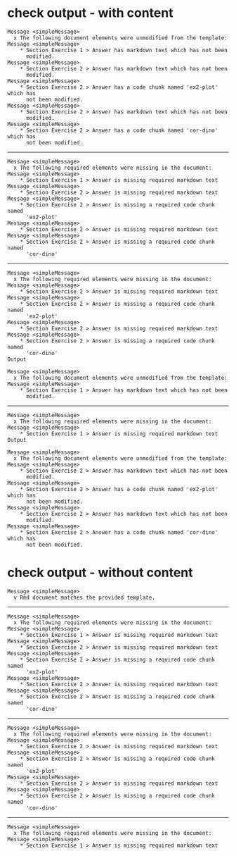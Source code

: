 # check output - with content

    Message <simpleMessage>
      x The following document elements were unmodified from the template:
    Message <simpleMessage>
        * Section Exercise 1 > Answer has markdown text which has not been
          modified.
    Message <simpleMessage>
        * Section Exercise 2 > Answer has markdown text which has not been
          modified.
    Message <simpleMessage>
        * Section Exercise 2 > Answer has a code chunk named 'ex2-plot' which has
          not been modified.
    Message <simpleMessage>
        * Section Exercise 2 > Answer has markdown text which has not been
          modified.
    Message <simpleMessage>
        * Section Exercise 2 > Answer has a code chunk named 'cor-dino' which has
          not been modified.

---

    Message <simpleMessage>
      x The following required elements were missing in the document:
    Message <simpleMessage>
        * Section Exercise 1 > Answer is missing required markdown text
    Message <simpleMessage>
        * Section Exercise 2 > Answer is missing required markdown text
    Message <simpleMessage>
        * Section Exercise 2 > Answer is missing a required code chunk named
          'ex2-plot'
    Message <simpleMessage>
        * Section Exercise 2 > Answer is missing required markdown text
    Message <simpleMessage>
        * Section Exercise 2 > Answer is missing a required code chunk named
          'cor-dino'

---

    Message <simpleMessage>
      x The following required elements were missing in the document:
    Message <simpleMessage>
        * Section Exercise 2 > Answer is missing required markdown text
    Message <simpleMessage>
        * Section Exercise 2 > Answer is missing a required code chunk named
          'ex2-plot'
    Message <simpleMessage>
        * Section Exercise 2 > Answer is missing required markdown text
    Message <simpleMessage>
        * Section Exercise 2 > Answer is missing a required code chunk named
          'cor-dino'
    Output
      
    Message <simpleMessage>
      x The following document elements were unmodified from the template:
    Message <simpleMessage>
        * Section Exercise 1 > Answer has markdown text which has not been
          modified.

---

    Message <simpleMessage>
      x The following required elements were missing in the document:
    Message <simpleMessage>
        * Section Exercise 1 > Answer is missing required markdown text
    Output
      
    Message <simpleMessage>
      x The following document elements were unmodified from the template:
    Message <simpleMessage>
        * Section Exercise 2 > Answer has markdown text which has not been
          modified.
    Message <simpleMessage>
        * Section Exercise 2 > Answer has a code chunk named 'ex2-plot' which has
          not been modified.
    Message <simpleMessage>
        * Section Exercise 2 > Answer has markdown text which has not been
          modified.
    Message <simpleMessage>
        * Section Exercise 2 > Answer has a code chunk named 'cor-dino' which has
          not been modified.

# check output - without content

    Message <simpleMessage>
      v Rmd document matches the provided template.

---

    Message <simpleMessage>
      x The following required elements were missing in the document:
    Message <simpleMessage>
        * Section Exercise 1 > Answer is missing required markdown text
    Message <simpleMessage>
        * Section Exercise 2 > Answer is missing required markdown text
    Message <simpleMessage>
        * Section Exercise 2 > Answer is missing a required code chunk named
          'ex2-plot'
    Message <simpleMessage>
        * Section Exercise 2 > Answer is missing required markdown text
    Message <simpleMessage>
        * Section Exercise 2 > Answer is missing a required code chunk named
          'cor-dino'

---

    Message <simpleMessage>
      x The following required elements were missing in the document:
    Message <simpleMessage>
        * Section Exercise 2 > Answer is missing required markdown text
    Message <simpleMessage>
        * Section Exercise 2 > Answer is missing a required code chunk named
          'ex2-plot'
    Message <simpleMessage>
        * Section Exercise 2 > Answer is missing required markdown text
    Message <simpleMessage>
        * Section Exercise 2 > Answer is missing a required code chunk named
          'cor-dino'

---

    Message <simpleMessage>
      x The following required elements were missing in the document:
    Message <simpleMessage>
        * Section Exercise 1 > Answer is missing required markdown text

